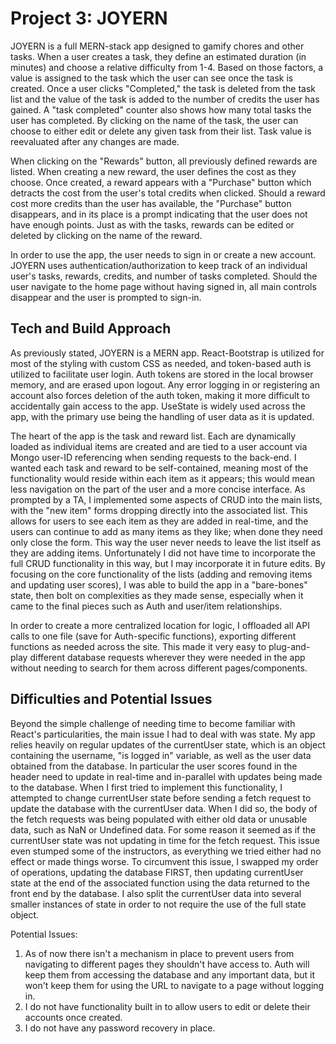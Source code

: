 # Project 3: JOYERN

JOYERN is a full MERN-stack app designed to gamify chores and other tasks. When a user creates a task, they define an estimated duration (in minutes) and choose a relative difficulty from 1-4. Based on those factors, a value is assigned to the task which the user can see once the task is created. Once a user clicks "Completed," the task is deleted from the task list and the value of the task is added to the number of credits the user has gained. 
A "task completed" counter also shows how many total tasks the user has completed. By clicking on the name of the task, the user can choose to either edit or delete any given task from their list. Task value is reevaluated after any changes are made.

When clicking on the "Rewards" button, all previously defined rewards are listed. When creating a new reward, the user defines the cost as they choose. Once created, a reward appears with a "Purchase" button which detracts the cost from the user's total credits when clicked. Should a reward cost more credits than the user has available, the "Purchase" button disappears, and in its place is a prompt indicating that the user does not have enough points. Just as with the tasks, rewards can be edited or deleted by clicking on the name of the reward.

In order to use the app, the user needs to sign in or create a new account. JOYERN uses authentication/authorization to keep track of an individual user's tasks, rewards, credits, and number of tasks completed. Should the user navigate to the home page without having signed in, all main controls disappear and the user is prompted to sign-in.

## Tech and Build Approach

As previously stated, JOYERN is a MERN app. React-Bootstrap is utilized for most of the styling with custom CSS as needed, and token-based auth is utilized to facilitate user login. Auth tokens are stored in the local browser memory, and are erased upon logout. Any error logging in or registering an account also forces deletion of the auth token, making it more difficult to accidentally gain access to the app. UseState is widely used across the app, with the primary use being the handling of user data as it is updated.

The heart of the app is the task and reward list. Each are dynamically loaded as individual items are created and are tied to a user account via Mongo user-ID referencing when sending requests to the back-end. I wanted each task and reward to be self-contained, meaning most of the functionality would reside within each item as it appears; this would mean less navigation on the part of the user and a more concise interface. As prompted by a TA, I implemented some aspects of CRUD into the main lists, with the "new item" forms dropping directly into the associated list. This allows for users to see each item as they are added in real-time, and the users can continue to add as many items as they like; when done they need only close the form. This way the user never needs to leave the list itself as they are adding items. Unfortunately I did not have time to incorporate the full CRUD functionality in this way, but I may incorporate it in future edits. By focusing on the core functionality of the lists (adding and removing items and updating user scores), I was able to build the app in a "bare-bones" state, then bolt on complexities as they made sense, especially when it came to the final pieces such as Auth and user/item relationships.

In order to create a more centralized location for logic, I offloaded all API calls to one file (save for Auth-specific functions), exporting different functions as needed across the site. This made it very easy to plug-and-play different database requests wherever they were needed in the app without needing to search for them across different pages/components.

## Difficulties and Potential Issues

Beyond the simple challenge of needing time to become familiar with React's particularities, the main issue I had to deal with was state. My app relies heavily on regular updates of the currentUser state, which is an object containing the username, "is logged in" variable, as well as the user data obtained from the database. In particular the user scores found in the header need to update in real-time and in-parallel with updates being made to the database. When I first tried to implement this functionality, I attempted to change currentUser state before sending a fetch request to update the database with the currentUser data. When I did so, the body of the fetch requests was being populated with either old data or unusable data, such as NaN or Undefined data. For some reason it seemed as if the currentUser state was not updating in time for the fetch request. This issue even stumped some of the instructors, as everything we tried either had no effect or made things worse. To circumvent this issue, I swapped my order of operations, updating the database FIRST, then updating currentUser state at the end of the associated function using the data returned to the front end by the database. I also split the currentUser data into several smaller instances of state in order to not require the use of the full state object.

Potential Issues: 
1. As of now there isn't a mechanism in place to prevent users from navigating to different pages they shouldn't have access to. Auth will keep them from accessing the database and any important data, but it won't keep them for using the URL to navigate to a page without logging in.
2. I do not have functionality built in to allow users to edit or delete their accounts once created.
3. I do not have any password recovery in place.
